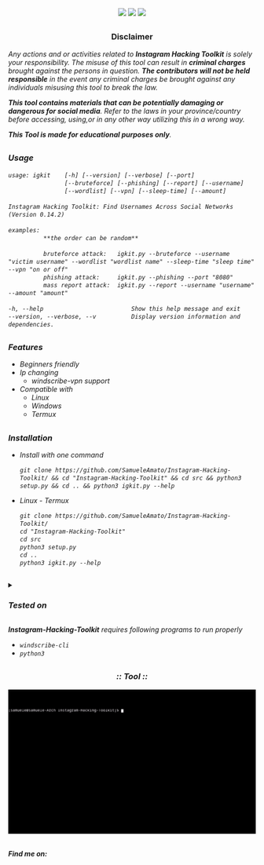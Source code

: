 <p align="center">
  <img src="https://i.ibb.co/CJ92jzN/logo.png" alt=""/>
</p>

<p align="center">
  <img src="https://img.shields.io/badge/Version-0.3.1-green?style=for-the-badge">
  <img src="https://img.shields.io/badge/Written in-Python-blue?style=for-the-badge">
  <img src="https://img.shields.io/badge/Author-SamueleAmato-937DC2?style=for-the-badge">

</p>

##

<h3><p align="center">Disclaimer</p></h3>
 
</p>

</div>


<i>Any actions and or activities related to <b>Instagram Hacking Toolkit</b> is solely your responsibility. The misuse of this tool can result in <b>criminal charges</b> brought against the persons in question. <b>The contributors will not be held responsible</b> in the event any criminal charges be brought against any individuals misusing this tool to break the law.

<b>This tool contains materials that can be potentially damaging or dangerous for social media</b>. Refer to the laws in your province/country before accessing, using,or in any other way utilizing this in a wrong way.

<b>This Tool is made for educational purposes only</b>.


##

### Usage
    usage: igkit    [-h] [--version] [--verbose] [--port]
                    [--bruteforce] [--phishing] [--report] [--username]
                    [--wordlist] [--vpn] [--sleep-time] [--amount]

    Instagram Hacking Toolkit: Find Usernames Across Social Networks (Version 0.14.2)

    examples:
              **the order can be random**

              bruteforce attack:   igkit.py --bruteforce --username "victim username" --wordlist "wordlist name" --sleep-time "sleep time" --vpn "on or off"
              phishing attack:     igkit.py --phishing --port "8080"
              mass report attack:  igkit.py --report --username "username" --amount "amount"

    -h, --help                         Show this help message and exit
    --version, --verbose, --v          Display version information and dependencies.       

##

### Features
  
- Beginners friendly
- Ip changing
  - windscribe-vpn support
- Compatible with
  - Linux
  - Windows
  - Termux 

 ## 
  
 ### Installation
- Install with one command
  ```
  git clone https://github.com/SamueleAmato/Instagram-Hacking-Toolkit/ && cd "Instagram-Hacking-Toolkit" && cd src && python3 setup.py && cd .. && python3 igkit.py --help
  ```


- Linux - Termux
  ```
  git clone https://github.com/SamueleAmato/Instagram-Hacking-Toolkit/
  cd "Instagram-Hacking-Toolkit"
  cd src
  python3 setup.py
  cd ..
  python3 igkit.py --help
  ```

  
##

 

<details>
  <summary><h3>Tested on</h3></summary>

- **Ubuntu**
- **Debian**
- **Arch**
- **Termux**
</details>
 
  
<b>Instagram-Hacking-Toolkit</b> requires following programs to run properly 
- `windscribe-cli`
- `python3`

##

<h3 align="center"><i>:: Tool ::</i></h3>
<p align="center">
</p>
<p align="center">
  <img src="./images/video.gif" alt=""/>
</p>
 
  
##

#### Find me on:

<p>
  <img src="https://camo.githubusercontent.com/1bd9c02d067702f4cc56bc23d0432260cf89cf46ecae6c48e0dbc656ae7fc483/68747470733a2f2f696d672e736869656c64732e696f2f62616467652f4769746875622d626c75653f7374796c653d666f722d7468652d6261646765266c6f676f3d676974687562" alt=""/>

</p>
